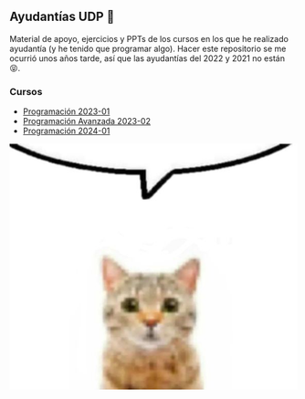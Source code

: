 ## Ayudantías UDP 📖

Material de apoyo, ejercicios y PPTs de los cursos en los que he realizado ayudantía (y he tenido que programar algo). Hacer este repositorio se me ocurrió unos años tarde, así que las ayudantías del 2022 y 2021 no están 😝.

### Cursos

* [Programación 2023-01](programacion-2023/)
* [Programación Avanzada 2023-02](avanzada-2023/)
* [Programación 2024-01](programacion-2024/)

![Gatito](imgs/gatito.png)